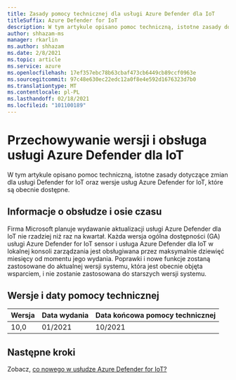```yaml
---
title: Zasady pomocy technicznej dla usługi Azure Defender dla IoT
titleSuffix: Azure Defender for IoT
description: W tym artykule opisano pomoc techniczną, istotne zasady dotyczące zmian dla usługi Defender for IoT oraz wersje usług Azure Defender for IoT, które są obecnie dostępne.
author: shhazam-ms
manager: rkarlin
ms.author: shhazam
ms.date: 2/8/2021
ms.topic: article
ms.service: azure
ms.openlocfilehash: 17ef357ebc78b63cbaf473cb6449cb89ccf0963e
ms.sourcegitcommit: 97c48e630ec22edc12a0f8e4e592d1676323d7b0
ms.translationtype: MT
ms.contentlocale: pl-PL
ms.lasthandoff: 02/18/2021
ms.locfileid: "101100189"
---
```

# <a name="versioning-and-support-for-azure-defender-for-iot"></a>Przechowywanie wersji i obsługa usługi Azure Defender dla IoT 

W tym artykule opisano pomoc techniczną, istotne zasady dotyczące zmian dla usługi Defender for IoT oraz wersje usług Azure Defender for IoT, które są obecnie dostępne. 

## <a name="servicing-information-and-timelines"></a>Informacje o obsłudze i osie czasu 

Firma Microsoft planuje wydawanie aktualizacji usługi Azure Defender dla IoT nie rzadziej niż raz na kwartał. Każda wersja ogólna dostępności (GA) usługi Azure Defender for IoT sensor i usługa Azure Defender dla IoT w lokalnej konsoli zarządzania jest obsługiwana przez maksymalnie dziewięć miesięcy od momentu jego wydania. Poprawki i nowe funkcje zostaną zastosowane do aktualnej wersji systemu, która jest obecnie objęta wsparciem, i nie zostanie zastosowana do starszych wersji systemu.

## <a name="versions-and-support-dates"></a>Wersje i daty pomocy technicznej

| Wersja | Data wydania | Data końcowa pomocy technicznej |
|--|--|--|
| 10,0 | 01/2021 | 10/2021 |

## <a name="next-steps"></a>Następne kroki

Zobacz, [co nowego w usłudze Azure Defender for IoT?](release-notes.md)
